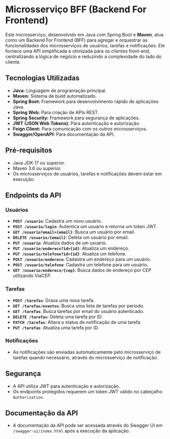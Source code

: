 # Microsserviço BFF (Backend For Frontend)

Este microsserviço, desenvolvido em Java com Spring Boot e **Maven**, atua como um Backend For Frontend (BFF) para agregar e orquestrar as funcionalidades dos microsserviços de usuários, tarefas e notificações. Ele fornece uma API simplificada e otimizada para os clientes front-end, centralizando a lógica de negócio e reduzindo a complexidade do lado do cliente.

## Tecnologias Utilizadas

* **Java:** Linguagem de programação principal.
* **Maven:** Sistema de build automatizado.
* **Spring Boot:** Framework para desenvolvimento rápido de aplicações Java.
* **Spring Web:** Para criação de APIs REST.
* **Spring Security:** Framework para segurança de aplicações.
* **JWT (JSON Web Tokens):** Para autenticação e autorização.
* **Feign Client:** Para comunicação com os outros microsserviços.
* **Swagger/OpenAPI:** Para documentação da API.

## Pré-requisitos

* Java JDK 17 ou superior.
* Maven 3.6 ou superior.
* Os microsserviços de usuários, tarefas e notificações devem estar em execução.

## Endpoints da API

### Usuários

* **`POST /usuario`**: Cadastra um novo usuário.
* **`POST /usuario/login`**: Autentica um usuário e retorna um token JWT.
* **`GET /usuario?email={email}`**: Busca um usuário por email.
* **`DELETE /usuario/{email}`**: Deleta um usuário por email.
* **`PUT /usuario`**: Atualiza dados de um usuário.
* **`PUT /usuario/endereco?id={id}`**: Atualiza um endereço.
* **`PUT /usuario/telefone?id={id}`**: Atualiza um telefone.
* **`POST /usuario/endereco`**: Cadastra um endereço para um usuário.
* **`POST /usuario/telefone`**: Cadastra um telefone para um usuário.
* **`GET /usuario/endereco/{cep}`**: Busca dados de endereço por CEP utilizando ViaCEP.

### Tarefas

* **`POST /tarefas`**: Grava uma nova tarefa.
* **`GET /tarefas/eventos`**: Busca uma lista de tarefas por período.
* **`GET /tarefas`**: Busca tarefas por email do usuário autenticado.
* **`DELETE /tarefas`**: Deleta uma tarefa por ID.
* **`PATCH /tarefas`**: Altera o status de notificação de uma tarefa.
* **`PUT /tarefas`**: Atualiza uma tarefa por ID.

### Notificações

* As notificações são enviadas automaticamente pelo microsserviço de tarefas quando necessário, através do microsserviço de notificação.

## Segurança

* A API utiliza JWT para autenticação e autorização.
* Os endpoints protegidos requerem um token JWT válido no cabeçalho `Authorization`.

## Documentação da API

* A documentação da API pode ser acessada através do Swagger UI em `/swagger-ui/index.html` após a execução da aplicação.
